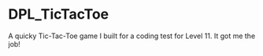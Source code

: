 # DPL_TicTacToe
A quicky Tic-Tac-Toe game I built for a coding test for Level 11. It got me the job!

